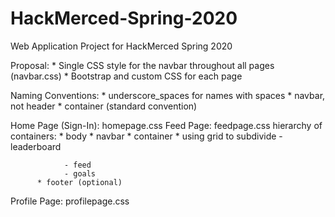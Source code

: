 # HackMerced-Spring-2020
Web Application Project for HackMerced Spring 2020

Proposal: 
    * Single CSS style for the navbar throughout all pages (navbar.css)
    * Bootstrap and custom CSS for each page 

Naming Conventions: 
    * underscore_spaces for names with spaces
    * navbar, not header
    * container (standard convention)

Home Page (Sign-In): 
    homepage.css
Feed Page:
    feedpage.css
    hierarchy of containers:
        * body 
          * navbar 
          * container
            * using grid to subdivide 
                - leaderboard
                    
                - feed
                - goals 
          * footer (optional)
Profile Page: 
    profilepage.css
    